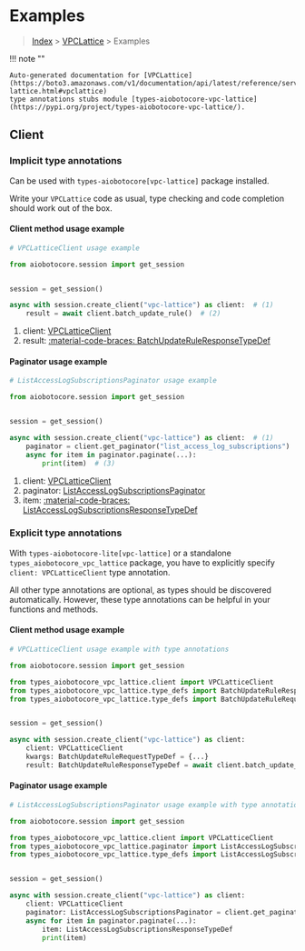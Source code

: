 # Examples

> [Index](../README.md) > [VPCLattice](./README.md) > Examples

!!! note ""

    Auto-generated documentation for [VPCLattice](https://boto3.amazonaws.com/v1/documentation/api/latest/reference/services/vpc-lattice.html#vpclattice)
    type annotations stubs module [types-aiobotocore-vpc-lattice](https://pypi.org/project/types-aiobotocore-vpc-lattice/).

## Client

### Implicit type annotations

Can be used with `types-aiobotocore[vpc-lattice]` package installed.

Write your `VPCLattice` code as usual,
type checking and code completion should work out of the box.



#### Client method usage example

```python
# VPCLatticeClient usage example

from aiobotocore.session import get_session


session = get_session()

async with session.create_client("vpc-lattice") as client:  # (1)
    result = await client.batch_update_rule()  # (2)
```

1. client: [VPCLatticeClient](./client.md)
2. result: [:material-code-braces: BatchUpdateRuleResponseTypeDef](./type_defs.md#batchupdateruleresponsetypedef)



#### Paginator usage example

```python
# ListAccessLogSubscriptionsPaginator usage example

from aiobotocore.session import get_session


session = get_session()

async with session.create_client("vpc-lattice") as client:  # (1)
    paginator = client.get_paginator("list_access_log_subscriptions")  # (2)
    async for item in paginator.paginate(...):
        print(item)  # (3)
```

1. client: [VPCLatticeClient](./client.md)
2. paginator: [ListAccessLogSubscriptionsPaginator](./paginators.md#listaccesslogsubscriptionspaginator)
3. item: [:material-code-braces: ListAccessLogSubscriptionsResponseTypeDef](./type_defs.md#listaccesslogsubscriptionsresponsetypedef)




### Explicit type annotations

With `types-aiobotocore-lite[vpc-lattice]`
or a standalone `types_aiobotocore_vpc_lattice` package, you have to explicitly specify
`client: VPCLatticeClient` type annotation.

All other type annotations are optional, as types should be discovered automatically.
However, these type annotations can be helpful in your functions and methods.


#### Client method usage example

```python
# VPCLatticeClient usage example with type annotations

from aiobotocore.session import get_session

from types_aiobotocore_vpc_lattice.client import VPCLatticeClient
from types_aiobotocore_vpc_lattice.type_defs import BatchUpdateRuleResponseTypeDef
from types_aiobotocore_vpc_lattice.type_defs import BatchUpdateRuleRequestTypeDef


session = get_session()

async with session.create_client("vpc-lattice") as client:
    client: VPCLatticeClient
    kwargs: BatchUpdateRuleRequestTypeDef = {...}
    result: BatchUpdateRuleResponseTypeDef = await client.batch_update_rule(**kwargs)
```



#### Paginator usage example

```python
# ListAccessLogSubscriptionsPaginator usage example with type annotations

from aiobotocore.session import get_session

from types_aiobotocore_vpc_lattice.client import VPCLatticeClient
from types_aiobotocore_vpc_lattice.paginator import ListAccessLogSubscriptionsPaginator
from types_aiobotocore_vpc_lattice.type_defs import ListAccessLogSubscriptionsResponseTypeDef


session = get_session()

async with session.create_client("vpc-lattice") as client:
    client: VPCLatticeClient
    paginator: ListAccessLogSubscriptionsPaginator = client.get_paginator("list_access_log_subscriptions")
    async for item in paginator.paginate(...):
        item: ListAccessLogSubscriptionsResponseTypeDef
        print(item)
```


